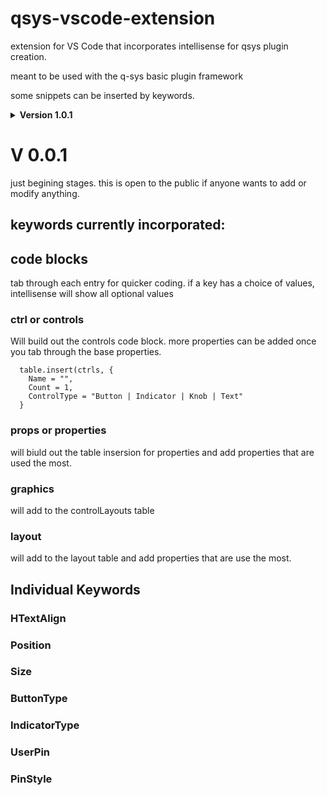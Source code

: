# qsys-vscode-extension
extension for VS Code that incorporates intellisense for qsys plugin creation.

meant to be used with the q-sys basic plugin framework

some snippets can be inserted by keywords. 

<details>
 <summary><b>Version 1.0.1</b></summary>
  - bug fixes mainly.
</details>

# V 0.0.1
just begining stages. this is open to the public if anyone wants to add or modify anything. 
## keywords currently incorporated:
## code blocks
tab through each entry for quicker coding. if a key has a choice of values, intellisense will show all optional values
### ctrl or controls<br>
Will build out the controls code block. more properties can be added once you tab through the base properties.
```
  table.insert(ctrls, {
    Name = "",
    Count = 1,
    ControlType = "Button | Indicator | Knob | Text"
  }
```
### props or properties
will biuld out the table insersion for properties and add properties that are used the most.

### graphics
will add to the controlLayouts table

### layout
will add to the layout table and add properties that are use the most.

## Individual Keywords
### HTextAlign
### Position
### Size
### ButtonType
### IndicatorType
### UserPin
### PinStyle
